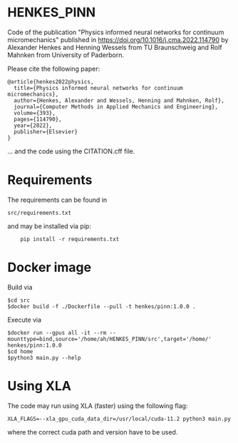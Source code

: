 # HENKES_PINN
Code of the publication "Physics informed neural networks for continuum micromechanics" published in https://doi.org/10.1016/j.cma.2022.114790 by Alexander Henkes and Henning Wessels from TU Braunschweig and Rolf Mahnken from University of Paderborn.

Please cite the following paper:

    @article{henkes2022physics,
      title={Physics informed neural networks for continuum micromechanics},
      author={Henkes, Alexander and Wessels, Henning and Mahnken, Rolf},
      journal={Computer Methods in Applied Mechanics and Engineering},
      volume={393},
      pages={114790},
      year={2022},
      publisher={Elsevier}
    }

... and the code using the CITATION.cff file.

# Requirements
The requirements can be found in
    
    src/requirements.txt

and may be installed via pip:

        pip install -r requirements.txt

# Docker image
Build via

    $cd src
    $docker build -f ./Dockerfile --pull -t henkes/pinn:1.0.0 .


Execute via

    $docker run --gpus all -it --rm --mounttype=bind,source='/home/ah/HENKES_PINN/src',target='/home/' henkes/pinn:1.0.0 
    $cd home
    $python3 main.py --help

# Using XLA
The code may run using XLA (faster) using the following flag:

    XLA_FLAGS=--xla_gpu_cuda_data_dir=/usr/local/cuda-11.2 python3 main.py

where the correct cuda path and version have to be used.